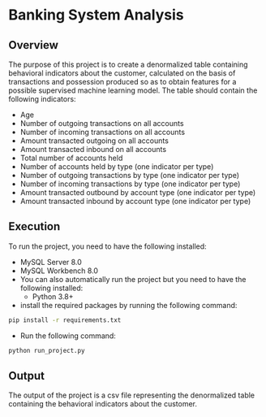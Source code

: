 # Banking System Analysis
## Overview
The purpose of this project is to create a denormalized table containing behavioral indicators about the customer, calculated on the basis of transactions and possession produced so as to obtain features for a possible supervised machine learning model.
The table should contain the following indicators:
- Age
- Number of outgoing transactions on all accounts
- Number of incoming transactions on all accounts
- Amount transacted outgoing on all accounts
- Amount transacted inbound on all accounts
- Total number of accounts held
- Number of accounts held by type (one indicator per type)
- Number of outgoing transactions by type (one indicator per type)
- Number of incoming transactions by type (one indicator per type)
- Amount transacted outbound by account type (one indicator per type)
- Amount transacted inbound by account type (one indicator per type)

## Execution
To run the project, you need to have the following installed:
- MySQL Server 8.0
- MySQL Workbench 8.0
- You can also automatically run the project but you need to have the following installed:
  - Python 3.8+
- install the required packages by running the following command:
```bash
pip install -r requirements.txt
```
- Run the following command:
```bash
python run_project.py
```

## Output
The output of the project is a csv file representing the denormalized table containing the behavioral indicators about the customer.